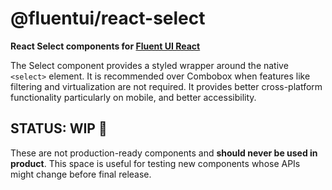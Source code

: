 # @fluentui/react-select

**React Select components for [Fluent UI React](https://react.fluentui.dev)**

The Select component provides a styled wrapper around the native `<select>` element. It is recommended over Combobox when features like filtering and virtualization are not required. It provides better cross-platform functionality particularly on mobile, and better accessibility.

## STATUS: WIP 🚧

These are not production-ready components and **should never be used in product**. This space is useful for testing new components whose APIs might change before final release.
